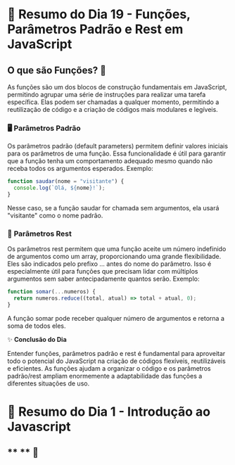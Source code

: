 # 📅 Resumo do Dia 19 - Funções, Parâmetros Padrão e Rest em JavaScript

## **O que são Funções?** 🚀

As funções são um dos blocos de construção fundamentais em JavaScript, permitindo agrupar uma série de instruções para realizar uma tarefa específica. Elas podem ser chamadas a qualquer momento, permitindo a reutilização de código e a criação de códigos mais modulares e legíveis.

### 🖥️ **Parâmetros Padrão**

Os parâmetros padrão (default parameters) permitem definir valores iniciais para os parâmetros de uma função. Essa funcionalidade é útil para garantir que a função tenha um comportamento adequado mesmo quando não receba todos os argumentos esperados. Exemplo:

```javascript
function saudar(nome = "visitante") {
  console.log(`Olá, ${nome}!`);
}
```

Nesse caso, se a função saudar for chamada sem argumentos, ela usará "visitante" como o nome padrão.

### 📂 **Parâmetros Rest**

Os parâmetros rest permitem que uma função aceite um número indefinido de argumentos como um array, proporcionando uma grande flexibilidade. Eles são indicados pelo prefixo ... antes do nome do parâmetro. Isso é especialmente útil para funções que precisam lidar com múltiplos argumentos sem saber antecipadamente quantos serão. Exemplo:

```javascript
function somar(...numeros) {
  return numeros.reduce((total, atual) => total + atual, 0);
}
```

A função somar pode receber qualquer número de argumentos e retorna a soma de todos eles.

✨ **Conclusão do Dia**

Entender funções, parâmetros padrão e rest é fundamental para aproveitar todo o potencial do JavaScript na criação de códigos flexíveis, reutilizáveis e eficientes. As funções ajudam a organizar o código e os parâmetros padrão/rest ampliam enormemente a adaptabilidade das funções a diferentes situações de uso.

# 📅 Resumo do Dia 1 - Introdução ao Javascript

## ** ** 🚀